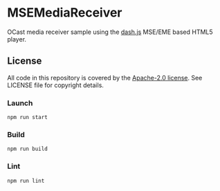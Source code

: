 # MSEMediaReceiver
OCast media receiver sample using the [dash.js](https://github.com/Dash-Industry-Forum/dash.js) MSE/EME based HTML5 player.

## License
All code in this repository is covered by the [Apache-2.0 license](http://www.apache.org/licenses/LICENSE-2.0). See LICENSE file for copyright details.

### Launch
`npm run start`

### Build
`npm run build`

### Lint
`npm run lint`
